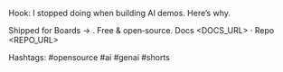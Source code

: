 Hook: I stopped doing <PAIN> when building AI demos. Here’s why.

Shipped <FEATURE> for Boards → <OUTCOME>. Free & open‑source.
Docs <DOCS_URL> · Repo <REPO_URL>

Hashtags: #opensource #ai #genai #shorts
